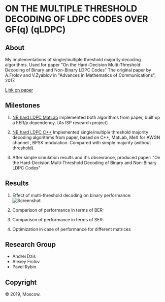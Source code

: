 # ON THE MULTIPLE THRESHOLD DECODING OF LDPC CODES OVER GF(q) (qLDPC)


## About
My implementations of single/multiple threshold majority decoding algorithms. Used for paper "On the Hard-Decision Multi-Threshold Decoding of Binary and Non-Binary LDPC Codes"
The original paper by A.Frolov and V.Zyablov in "Advances in Mathematics of Communications", 2017.

[Link on paper](https://github.com/dzisandy/qLDPC/blob/master/2017_amc.pdf)


## Milestones

1. [NB hard LDPC MatLab](https://github.com/dzisandy/qLDPC/tree/master/NB%20hard%20LDPC%20MatLab)
Implemented both algorithms from paper, built up a FER/p dependency. (As ISP research project)

2. [NB hard LDPC C++](https://github.com/dzisandy/qLDPC/tree/master/NB%20hard%20LDPC%20C%2B%2B)
Implemented single/multiple threshold majority decoding algorithms from paper, based on C++, MatLab, MeX for AWGN channel , BPSK modulation. Compared with simple majority (without threshold).

3. After simple simulation results and it's obsevrance, produced paper:
  "On the Hard-Decision Multi-Threshold Decoding of Binary and Non-Binary LDPC Codes"
  
## Results
1. Effect of multi-threshold decoding on binary performance:
  ![Screenshot](screenshot.png)
  
2. Comparison of performance in terms of BER:

3. Comparison of performance in terms of SER:

4. Optimization in case of performance for different matrices

## Research Group
* Andrei Dzis
* Alexey Frolov
* Pavel Rybin

## Copyright
© 2019, Moscow.


